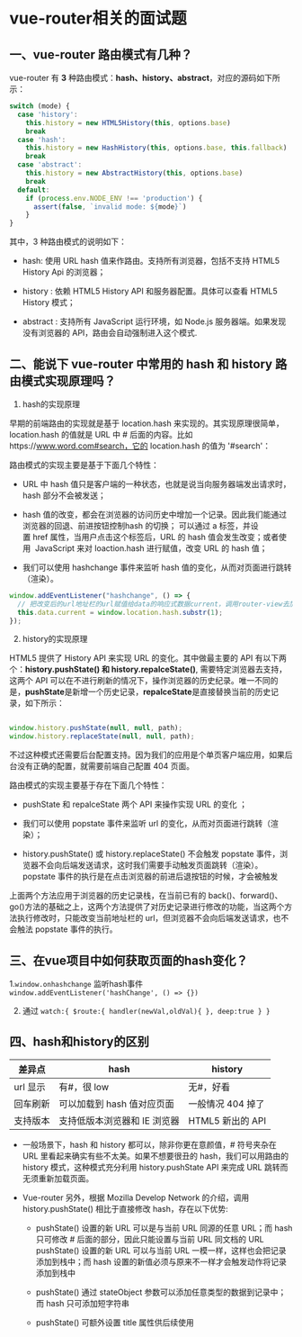 # vue-router相关的面试题

## 一、vue-router 路由模式有几种？

vue-router 有 **3** 种路由模式：**hash、history、abstract**，对应的源码如下所示：

```js
switch (mode) {
  case 'history':
	this.history = new HTML5History(this, options.base)
	break
  case 'hash':
	this.history = new HashHistory(this, options.base, this.fallback)
	break
  case 'abstract':
	this.history = new AbstractHistory(this, options.base)
	break
  default:
	if (process.env.NODE_ENV !== 'production') {
	  assert(false, `invalid mode: ${mode}`)
	}
}
```

其中，3 种路由模式的说明如下：

+ hash:  使用 URL hash 值来作路由。支持所有浏览器，包括不支持 HTML5 History Api 的浏览器；

+ history :  依赖 HTML5 History API 和服务器配置。具体可以查看 HTML5 History 模式；

+ abstract :  支持所有 JavaScript 运行环境，如 Node.js 服务器端。如果发现没有浏览器的 API，路由会自动强制进入这个模式.

## 二、能说下 vue-router 中常用的 hash 和 history 路由模式实现原理吗？

1. hash的实现原理

早期的前端路由的实现就是基于 location.hash 来实现的。其实现原理很简单，location.hash 的值就是 URL 中 # 后面的内容。比如https://www.word.com#search，它的 location.hash 的值为 '#search'：

路由模式的实现主要是基于下面几个特性：

+ URL 中 hash 值只是客户端的一种状态，也就是说当向服务器端发出请求时，hash 部分不会被发送；
  
+ hash 值的改变，都会在浏览器的访问历史中增加一个记录。因此我们能通过浏览器的回退、前进按钮控制hash 的切换；
可以通过 a 标签，并设置 href 属性，当用户点击这个标签后，URL 的 hash 值会发生改变；或者使用  JavaScript 来对 loaction.hash 进行赋值，改变 URL 的 hash 值；

+ 我们可以使用 hashchange 事件来监听 hash 值的变化，从而对页面进行跳转（渲染）。
  
```js
window.addEventListener("hashchange", () => {
  // 把改变后的url地址栏的url赋值给data的响应式数据current，调用router-view去加载对应的页面
  this.data.current = window.location.hash.substr(1);
});
```

2. history的实现原理

HTML5 提供了 History API 来实现 URL 的变化。其中做最主要的 API 有以下两个：**history.pushState() 和 history.repalceState()**, 需要特定浏览器去支持，这两个 API 可以在不进行刷新的情况下，操作浏览器的历史纪录。唯一不同的是，**pushState**是新增一个历史记录，**repalceState**是直接替换当前的历史记录，如下所示：

```js

window.history.pushState(null, null, path);
window.history.replaceState(null, null, path);

```

不过这种模式还需要后台配置支持。因为我们的应用是个单页客户端应用，如果后台没有正确的配置，就需要前端自己配置 404 页面。

路由模式的实现主要基于存在下面几个特性：

+ pushState 和 repalceState 两个 API 来操作实现 URL 的变化 ；
  
+ 我们可以使用 popstate  事件来监听 url 的变化，从而对页面进行跳转（渲染）；
  
+ history.pushState() 或 history.replaceState() 不会触发 popstate 事件，浏览器不会向后端发送请求，这时我们需要手动触发页面跳转（渲染）。popstate 事件的执行是在点击浏览器的前进后退按钮的时候，才会被触发

上面两个方法应用于浏览器的历史记录栈，在当前已有的 back()、forward()、go()方法的基础之上，这两个方法提供了对历史记录进行修改的功能，当这两个方法执行修改时，只能改变当前地址栏的 url，但浏览器不会向后端发送请求，也不会触法 popstate 事件的执行。

## 三、在vue项目中如何获取页面的hash变化？

1.`window.onhashchange` 监听hash事件 `window.addEventListener('hashChange', () => {})`

2. 通过 `watch:{ $route:{ handler(newVal,oldVal){ }, deep:true } }`

## 四、hash和history的区别

| 差异点| hash | history |
| -------- | ---------------------------- | ----------------- | 
| url 显示 | 有#，很 low | 无#，好看 | 
| 回车刷新 | 可以加载到 hash 值对应页面 | 一般情况 404 掉了 | 
| 支持版本 | 支持低版本浏览器和 IE 浏览器 | HTML5 新出的 API |

+ 一般场景下，hash 和 history 都可以，除非你更在意颜值，# 符号夹杂在 URL 里看起来确实有些不太美。如果不想要很丑的 hash，我们可以用路由的 history 模式，这种模式充分利用 history.pushState API 来完成 URL 跳转而无须重新加载页面。

+ Vue-router 另外，根据 Mozilla Develop Network 的介绍，调用 history.pushState() 相比于直接修改 hash，存在以下优势:

  - pushState() 设置的新 URL 可以是与当前 URL 同源的任意 URL；而 hash 只可修改 # 后面的部分，因此只能设置与当前 URL 同文档的 URL pushState() 设置的新 URL 可以与当前 URL 一模一样，这样也会把记录添加到栈中；而 hash 设置的新值必须与原来不一样才会触发动作将记录添加到栈中

  - pushState() 通过 stateObject 参数可以添加任意类型的数据到记录中；而 hash 只可添加短字符串

  - pushState() 可额外设置 title 属性供后续使用